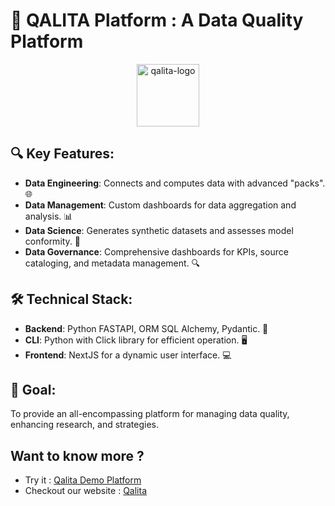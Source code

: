 # 🚀 QALITA Platform : A Data Quality Platform

<p align="center">
  <img src="https://platform.qalita.io/logo.svg" alt="qalita-logo" height="100">
</p>

## 🔍 Key Features:
- **Data Engineering**: Connects and computes data with advanced "packs". 🌐
- **Data Management**: Custom dashboards for data aggregation and analysis. 📊
- **Data Science**: Generates synthetic datasets and assesses model conformity. 🧬
- **Data Governance**: Comprehensive dashboards for KPIs, source cataloging, and metadata management. 🔍

## 🛠️ Technical Stack:
- **Backend**: Python FASTAPI, ORM SQL Alchemy, Pydantic. 🐍
- **CLI**: Python with Click library for efficient operation. 🖥️
- **Frontend**: NextJS for a dynamic user interface. 💻

## 🎯 Goal:
To provide an all-encompassing platform for managing data quality, enhancing research, and strategies.

## Want to know more ? 

* Try it : [Qalita Demo Platform](https://demo.platform.qalita.io/)
* Checkout our website : [Qalita](https://qalita.io)
